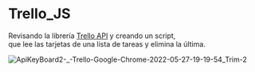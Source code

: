 # Trello_JS
Revisando la librería [Trello API](https://github.com/norberteder/trello) y creando un script,   
que lee las tarjetas de una lista de tareas y elimina la última.

![ApiKeyBoard2-_-Trello-Google-Chrome-2022-05-27-19-19-54_Trim-_2_](https://user-images.githubusercontent.com/97483147/170802788-5f9369a4-14da-4a7e-9936-1aa27087b7ea.gif)

